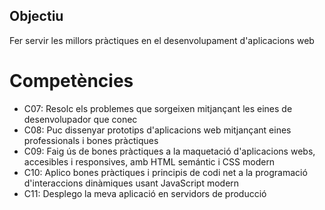 ## Objectiu
Fer servir les millors pràctiques en el desenvolupament d'aplicacions web

# Competències

- C07: Resolc els problemes que sorgeixen mitjançant les eines de desenvolupador que conec
- C08: Puc dissenyar prototips d'aplicacions web mitjançant eines professionals i bones pràctiques
- C09: Faig ús de bones pràctiques a la maquetació d'aplicacions webs, accesibles i responsives, amb HTML semántic i CSS modern
- C10: Aplico bones pràctiques i principis de codi net a la programació d'interaccions dinàmiques usant JavaScript modern
- C11: Desplego la meva aplicació en servidors de producció



